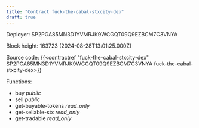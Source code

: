 ```yaml
---
title: "Contract fuck-the-cabal-stxcity-dex"
draft: true
---
```

Deployer: SP2PGA85MN3D1YVMRJK9WCGQT09Q9EZBCM7C3VNYA


 



Block height: 163723 (2024-08-28T13:01:25.000Z)

Source code: {{<contractref "fuck-the-cabal-stxcity-dex" SP2PGA85MN3D1YVMRJK9WCGQT09Q9EZBCM7C3VNYA fuck-the-cabal-stxcity-dex>}}

Functions:

* buy _public_
* sell _public_
* get-buyable-tokens _read_only_
* get-sellable-stx _read_only_
* get-tradable _read_only_

